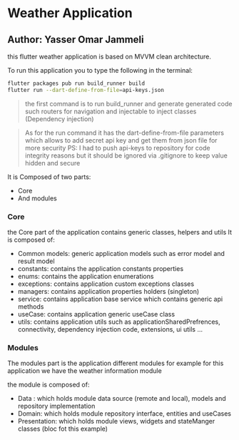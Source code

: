 # Weather Application

## Author: Yasser Omar Jammeli

this flutter weather application is based on MVVM clean architecture.

To run this application you to type the following in the terminal:

```sh
flutter packages pub run build_runner build 
flutter run --dart-define-from-file=api-keys.json
```

> the first command is to run build_runner and generate generated code such routers for navigation
> and injectable to inject classes (Dependency injection)

> As for the run command it has the dart-define-from-file parameters which allows to add secret api
> key and get them from json file for more security
> PS: I had to push api-keys to repository for code integrity reasons but it should be ignored via
> .gitignore to keep value hidden and secure

It is Composed of two parts:

- Core
- And modules

### Core

the Core part of the application contains generic classes, helpers and utils
It is composed of:

- Common models: generic application models such as error model and result model
- constants: contains the application constants properties
- enums: contains the application enumerations
- exceptions: contains application custom exceptions classes
- managers: contains application properties holders (singleton)
- service: contains application base service which contains generic api methods
- useCase: contains application generic useCase class
- utils: contains application utils such as applicationSharedPrefrences, connectivity, dependency
  injection code, extensions, ui utils ...

### Modules

The modules part is the application different modules for example for this application we have the
weather information module

the module is composed of:

- Data : which holds module data source (remote and local), models and repository implementation
- Domain: which holds module repository interface, entities and useCases
- Presentation: which holds module views, widgets and stateManger classes (bloc fot this example)